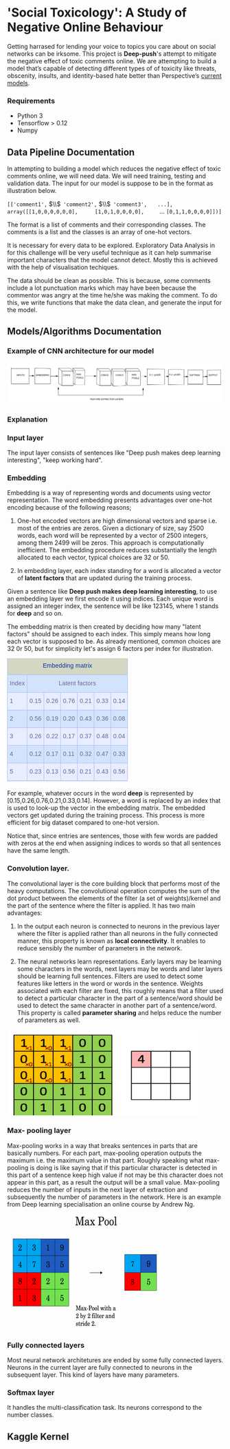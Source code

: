 # 'Social Toxicology': A Study of Negative Online Behaviour

Getting harrased for lending your voice to topics you care about on social networks can be irksome. This project is **Deep-push**'s attempt to mitigate the negative effect of toxic comments online.
We are attempting to build a model that’s capable of detecting different types of of toxicity like threats, obscenity, insults, and identity-based hate better than Perspective’s [current models](https://github.com/conversationai/unintended-ml-bias-analysis).

### Requirements

- Python 3
- Tensorflow > 0.12
- Numpy

## Data Pipeline Documentation

In attempting to building a model which reduces the negative effect of toxic comments online, we will need data. We will need training, testing and validation data. The input for our model is suppose to be in the format as illustration  below. 

`[['comment1',`
$\\$
$\,$`'comment2',`
$\\$
$\,$`'comment3',`
$\quad$ `...],`
`array([[1,0,0,0,0,0,0],`
$\qquad$ `[1,0,1,0,0,0,0],`
$\qquad \ldots$
`[0,1,1,0,0,0,0]])]`


The format is a list of comments and their corresponding classes. The comments is a list and the classes is an array of one-hot vectors.

It is necessary for every data to be explored. Exploratory Data Analysis in for this challenge will be very useful technique as it can help summarise important characters that the model cannot detect. Mostly this is achieved with the help of visualisation techiques. 

The data should be clean as possible. This is because, some comments include a lot punctuation marks which may have been because the commentor was angry at the time he/she was making the comment. To do this, we write functions that make the data clean, and generate the input for the model.

## Models/Algorithms Documentation

### Example of CNN architecture for our model

<img src = "images/A.png">

### Explanation

### Input layer

The input layer consists of sentences like "Deep push makes deep learning interesting", "keep working hard".

### Embedding

Embedding is a way of representing words and documents using vector representation. The word embedding presents advantages over one-hot encoding because of the following reasons; 

1) One-hot encoded vectors are high dimensional vectors and sparse i.e. most of the entries are zeros. Given a dictionary of size, say 2500 words, each word will be represented by a vector of 2500 integers, among them 2499 will be zeros. This approach is computationally inefficient. The embedding procedure reduces substantially the length allocated to each vector, typical choices are 32 or 50. 

2) In embedding layer, each index standing for a word is allocated a vector of **latent factors** that are updated during the training process.
 
Given a sentence like **Deep push makes deep learning interesting**, to use an embedding layer we first encode it using indices. Each unique word is assigned an integer index, the sentence will be like  123145, where 1 stands for **deep** and so on.

The embedding matrix is then created by deciding how many "latent factors" should be assigned to each index. This simply means how long each vector is supposed to be. As already mentioned, common choices are 32 0r 50, but for simplicity let's assign 6 factors per index for illustration.

 <img src = "images/embedding_matrix.png">
 
For example, whatever occurs in the word **deep** is represented by [0.15,0.26,0.76,0.21,0.33,0.14]. However, a word is replaced by an index that is used to look-up the vector in the embedding matrix. The embedded vectors get updated during the training process. This process is more efficient for big dataset compared to one-hot version.

Notice that, since entries are sentences, those with few words are padded with zeros at the end when assigning indices to words so that all sentences have the same length.


### Convolution layer.

The convolutional layer is the core building block that performs most of the heavy computations. The convolutional operation computes the sum of the dot product between the elements of the filter (a set of weights)/kernel and the part of the sentence where the filter is applied. It has two main advantages:

1) In the output each neuron is connected to neurons in the previous layer where the filter is applied rather than all neurons in the fully connected manner, this property is known as **local connectivity**. It enables to reduce sensibly the number of parameters in the network.

2) The neural networks learn representations. Early layers may be learning some characters in the words, next layers may be words and later layers should be learning full sentences. Filters are used to detect some features like letters in the word or words in the sentence. Weights associated with each filter are fixed, this roughly means that a filter used to detect a particular character in the part of a sentence/word should be used to detect the same character in another part of a sentence/word. This property is called **parameter sharing** and helps reduce the number of parameters as well.

<img src="images/convolution.png">


### Max- pooling layer

Max-pooling works in a way that breaks sentences in parts that are basically numbers. For each part, max-pooling operation outputs the maximum i.e. the maximum value in that part. Roughly speaking what max-pooling is doing is like saying that if this particular character is detected in this part of a sentence keep high value if not may be this character does not appear in this part, as a result the output will be a small value. Max-pooling reduces the number of inputs in the next layer of extraction and subsequently the number of parameters in the network. Here is an example from Deep learning specialisation an online course by Andrew Ng.

<img src="images/Max.png">

### Fully connected layers

Most neural network architetures are ended by some fully connected layers. Neurons in the current layer are fully connected to neurons in the subsequent layer. This kind of layers have many parameters.

### Softmax layer

It handles the multi-classification task. Its neurons correspond to the number classes.


## Kaggle Kernel
